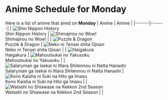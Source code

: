 # Anime Schedule for Monday
Here is a list of anime that aired on **Monday** 
| Anime | Anime |
|-------|-------|
| ![Shin Nippon History](https://cdn.myanimelist.net/images/anime/1433/134811.webp)<br>Shin Nippon History | ![Shimajirou no Wow!](https://cdn.myanimelist.net/images/anime/9/50737.webp)<br>Shimajirou no Wow! |
| ![Puzzle & Dragon](https://cdn.myanimelist.net/images/anime/1535/95070.webp)<br>Puzzle & Dragon | ![Neko ni Tensei shita Ojisan](https://cdn.myanimelist.net/images/anime/1659/144170.webp)<br>Neko ni Tensei shita Ojisan |
| ![Haigakura](https://cdn.myanimelist.net/images/anime/1214/142185.webp)<br>Haigakura | ![Mahoutsukai no Yakusoku](https://cdn.myanimelist.net/images/anime/1116/146903.webp)<br>Mahoutsukai no Yakusoku |
| ![Salaryman ga Isekai ni Ittara Shitennou ni Natta Hanashi](https://cdn.myanimelist.net/images/anime/1668/144352.webp)<br>Salaryman ga Isekai ni Ittara Shitennou ni Natta Hanashi | ![Kono Kaisha ni Suki na Hito ga Imasu](https://cdn.myanimelist.net/images/anime/1123/146384.webp)<br>Kono Kaisha ni Suki na Hito ga Imasu |
| ![Watashi no Shiawase na Kekkon 2nd Season](https://cdn.myanimelist.net/images/anime/1946/146770.webp)<br>Watashi no Shiawase na Kekkon 2nd Season |  |
